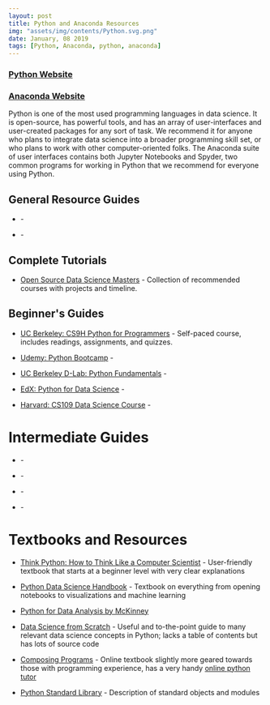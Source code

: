 ```yaml
---
layout: post
title: Python and Anaconda Resources
img: "assets/img/contents/Python.svg.png"
date: January, 08 2019
tags: [Python, Anaconda, python, anaconda]
---
```


### [Python Website](https://www.python.org/)
### [Anaconda Website](https://www.anaconda.com/download/)

Python is one of the most used programming languages in data science. It is open-source, has powerful tools, and has an array of user-interfaces and user-created packages for any sort of task. We recommend it for anyone who plans to integrate data science into a broader programming skill set, or who plans to work with other computer-oriented folks. The Anaconda suite of user interfaces contains both Jupyter Notebooks and Spyder, two common programs for working in Python that we recommend for everyone using Python.


## General Resource Guides
* []() - 

* []() - 

## Complete Tutorials


* [Open Source Data Science Masters](http://datasciencemasters.org/) - Collection of recommended courses with projects and timeline.

## Beginner's Guides
* [UC Berkeley: CS9H Python for Programmers](https://drive.google.com/open?id=1XW-X53DTn7dBVdxIRDekxaV3bmGOkZGr) - Self-paced course, includes readings, assignments, and quizzes.

* [Udemy: Python Bootcamp](https://www.udemy.com/complete-python-bootcamp/) - 

* [UC Berkeley D-Lab: Python Fundamentals](https://github.com/dlab-berkeley/python-fundamentals) - 

* [EdX: Python for Data Science](https://www.edx.org/course/python-for-data-science-0) - 

* [Harvard: CS109 Data Science Course](http://cs109.github.io/2014/index.html) - 

# Intermediate Guides
* []() - 

* []() - 

* []() - 

* []() - 

# Textbooks and Resources
* [Think Python: How to Think Like a Computer Scientist](http://greenteapress.com/thinkpython2/html/index.html) - User-friendly textbook that starts at a beginner level with very clear explanations

* [Python Data Science Handbook](https://tanthiamhuat.files.wordpress.com/2018/04/pythondatasciencehandbook.pdf) - Textbook on everything from opening notebooks to visualizations and machine learning

* [Python for Data Analysis by McKinney](http://bedford-computing.co.uk/learning/wp-content/uploads/2015/10/Python-for-Data-Analysis.pdf)

* [Data Science from Scratch](http://www.zhanjunlang.com/resources/tutorial/Data%20Science%20from%20Scratch%20First%20Principles%20with%20Python.pdf) - Useful and to-the-point guide to many relevant data science concepts in Python; lacks a table of contents but has lots of source code


* [Composing Programs](http://www.composingprograms.com/) - Online textbook slightly more geared towards those with programming experience, has a very handy [online python tutor](http://pythontutor.com/composingprograms.html#mode=edit)

* [Python Standard Library](https://docs.python.org/3/library/index.html#library-index) - Description of standard objects and modules
